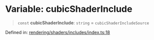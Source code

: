 # Variable: cubicShaderInclude

> `const` **cubicShaderInclude**: `string` = `cubicShaderIncludeSource`

Defined in: [rendering/shaders/includes/index.ts:18](https://github.com/Forge-Game-Engine/Forge/blob/7a38cd584d26e8fac97f61bf2359fb32ea34a7fc/src/rendering/shaders/includes/index.ts#L18)
